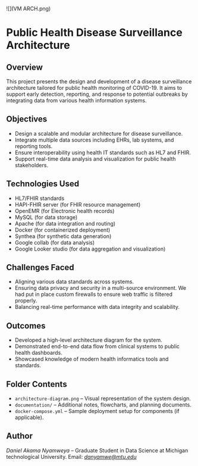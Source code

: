 
![](VM ARCH.png)

# Public Health Disease Surveillance Architecture

## Overview
This project presents the design and development of a disease surveillance architecture tailored for public health monitoring of COVID-19. It aims to support early detection, reporting, and response to potential outbreaks by integrating data from various health information systems.

## Objectives
- Design a scalable and modular architecture for disease surveillance.
- Integrate multiple data sources including EHRs, lab systems, and reporting tools.
- Ensure interoperability using health IT standards such as HL7 and FHIR.
- Support real-time data analysis and visualization for public health stakeholders.

## Technologies Used
- HL7/FHIR standards
- HAPI-FHIR server (for FHIR resource management)
- OpenEMR (for Electronic health records)
- MySQL (for data storage)
- Apache (for data integration and routing)
- Docker (for containerized deployment)
- Synthea (for synthetic data generation)
- Google collab (for data analysis)
- Google Looker studio (for data aggregation and visualization)

## Challenges Faced
- Aligning various data standards across systems.
- Ensuring data privacy and security in a multi-source environment. We had put in place custom firewalls to ensure web traffic is filtered properly.
- Balancing real-time performance with data integrity and scalability.

## Outcomes
- Developed a high-level architecture diagram for the system.
- Demonstrated end-to-end data flow from clinical systems to public health dashboards.
- Showcased knowledge of modern health informatics tools and standards.

## Folder Contents
- `architecture-diagram.png` – Visual representation of the system design.
- `documentation/` – Additional notes, flowcharts, and planning documents.
- `docker-compose.yml` – Sample deployment setup for components (if applicable).

## Author
*Daniel Akama Nyamweya* – Graduate Student in Data Science at Michigan technological University. 
Email: *danyamwe@mtu.edu*

